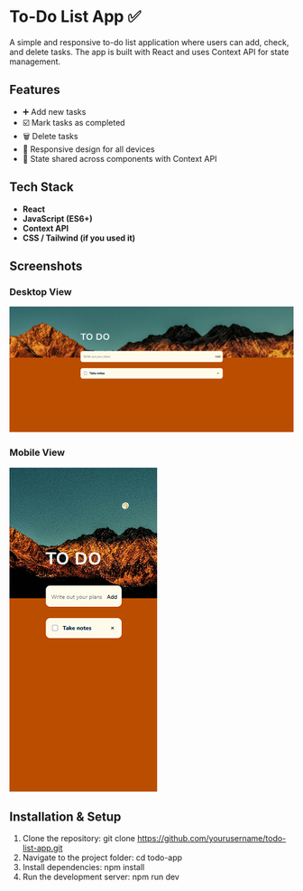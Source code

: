 # To-Do List App ✅

A simple and responsive to-do list application where users can add, check, and delete tasks. The app is built with React and uses Context API for state management.

## Features
- ➕ Add new tasks  
- ☑️ Mark tasks as completed  
- 🗑️ Delete tasks  
- 📱 Responsive design for all devices  
- 🔄 State shared across components with Context API  

## Tech Stack
- **React**  
- **JavaScript (ES6+)**  
- **Context API**  
- **CSS / Tailwind (if you used it)**

## Screenshots

### Desktop View
![Desktop screenshot](./todo-desktop.png)

### Mobile View
![Mobile screenshot](./todo-mobile.png)

## Installation & Setup
1. Clone the repository:
   git clone https://github.com/yourusername/todo-list-app.git
2. Navigate to the project folder:
   cd todo-app
3. Install dependencies:
   npm install
4. Run the development server:
   npm run dev
